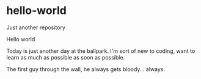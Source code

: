 # hello-world
Just another repository

Hello world

Today is just another day at the ballpark.  I'm sort of new to coding, want to learn as much as possible as soon as possible.

The first guy through the wall, he always gets bloody... always.
